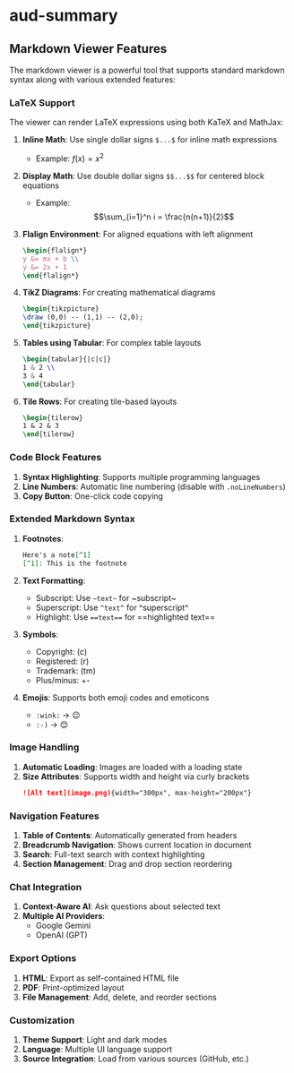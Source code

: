 # aud-summary

## Markdown Viewer Features

The markdown viewer is a powerful tool that supports standard markdown syntax along with various extended features:

### LaTeX Support

The viewer can render LaTeX expressions using both KaTeX and MathJax:

1. **Inline Math**: Use single dollar signs `$...$` for inline math expressions
   - Example: $f(x) = x^2$

2. **Display Math**: Use double dollar signs `$$...$$` for centered block equations
   - Example: $$\sum_{i=1}^n i = \frac{n(n+1)}{2}$$

3. **Flalign Environment**: For aligned equations with left alignment
   ```latex
   \begin{flalign*}
   y &= mx + b \\
   y &= 2x + 1
   \end{flalign*}
   ```

4. **TikZ Diagrams**: For creating mathematical diagrams
   ```latex
   \begin{tikzpicture}
   \draw (0,0) -- (1,1) -- (2,0);
   \end{tikzpicture}
   ```

5. **Tables using Tabular**: For complex table layouts
   ```latex
   \begin{tabular}{|c|c|}
   1 & 2 \\
   3 & 4
   \end{tabular}
   ```

6. **Tile Rows**: For creating tile-based layouts
   ```latex
   \begin{tilerow}
   1 & 2 & 3
   \end{tilerow}
   ```

### Code Block Features

1. **Syntax Highlighting**: Supports multiple programming languages
2. **Line Numbers**: Automatic line numbering (disable with `.noLineNumbers`)
3. **Copy Button**: One-click code copying

### Extended Markdown Syntax

1. **Footnotes**: 
   ```md
   Here's a note[^1]
   [^1]: This is the footnote
   ```

2. **Text Formatting**:
   - Subscript: Use `~text~` for ~subscript~
   - Superscript: Use `^text^` for ^superscript^
   - Highlight: Use `==text==` for ==highlighted text==

3. **Symbols**:
   - Copyright: (c)
   - Registered: (r)
   - Trademark: (tm)
   - Plus/minus: +-

4. **Emojis**: Supports both emoji codes and emoticons
   - `:wink:` → 😉
   - `:-)` → 😊

### Image Handling

1. **Automatic Loading**: Images are loaded with a loading state
2. **Size Attributes**: Supports width and height via curly brackets
   ```md
   ![Alt text](image.png){width="300px", max-height="200px"}
   ```

### Navigation Features

1. **Table of Contents**: Automatically generated from headers
2. **Breadcrumb Navigation**: Shows current location in document
3. **Search**: Full-text search with context highlighting
4. **Section Management**: Drag and drop section reordering

### Chat Integration

1. **Context-Aware AI**: Ask questions about selected text
2. **Multiple AI Providers**:
   - Google Gemini
   - OpenAI (GPT)

### Export Options

1. **HTML**: Export as self-contained HTML file
2. **PDF**: Print-optimized layout
3. **File Management**: Add, delete, and reorder sections

### Customization

1. **Theme Support**: Light and dark modes
2. **Language**: Multiple UI language support
3. **Source Integration**: Load from various sources (GitHub, etc.)